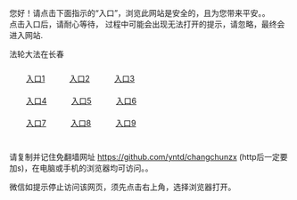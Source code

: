 您好！请点击下面指示的“入口”，浏览此网站是安全的，且为您带来平安。。 <br/>
点击入口后，请耐心等待， 过程中可能会出现无法打开的提示，请忽略，最终会进入网站. </br>

法轮大法在长春<br/>
<div style="padding:10px"><a style="margin:20px" target="_blank" href="https://d2mzjgftxb4gvc.cloudfront.net/2Qpsp?xyvlk" id="ccLink1" rel="nofollow">入口1</a> <a target="_blank" style="margin:20px" href="https://d21lj9uv2c25t6.cloudfront.net/2Qpsp?ucbfzs" id="ccLink2" rel="nofollow">入口2</a> <a style="margin:20px" target="_blank" href="https://d3n1cidgubzn74.cloudfront.net/2Qpsp?fwbdof" id="ccLink3" rel="nofollow">入口3</a></div>

<div style="padding:10px" ><a style="margin:20px" target="_blank" href="https://d2mzjgftxb4gvc.cloudfront.net/2Qpsp?xyvlk" id="ccLink4" rel="nofollow">入口4</a> <a style="margin:20px" href="https://d21lj9uv2c25t6.cloudfront.net/2Qpsp?ucbfzs" target="_blank" id="ccLink5" rel="nofollow">入口5</a> <a style="margin:20px" href="https://d3n1cidgubzn74.cloudfront.net/2Qpsp?fwbdof" target="_blank" id="ccLink6" rel="nofollow">入口6</a></div>

<div style="padding:10px"><a style="margin:20px" target="_blank" href="https://d2mzjgftxb4gvc.cloudfront.net/2Qpsp?xyvlk" id="ccLink7" rel="nofollow">入口7</a> <a style="margin:20px" href="https://d21lj9uv2c25t6.cloudfront.net/2Qpsp?ucbfzs" target="_blank" id="ccLink8" rel="nofollow">入口8</a> <a style="margin:20px" target="_blank" href="https://d3n1cidgubzn74.cloudfront.net/2Qpsp?fwbdof" id="ccLink9" rel="nofollow">入口9</a></div>

<br/>



请复制并记住免翻墙网址 https://github.com/yntd/changchunzx (http后一定要加s)，在电脑或手机的浏览器均可访问。。<br/>

微信如提示停止访问该网页，须先点击右上角，选择浏览器打开。
